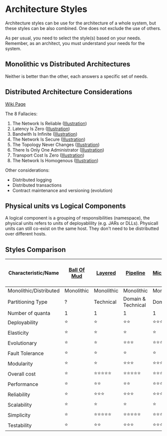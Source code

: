 # Architecture Styles

Architecture styles can be use for the architecture of a whole system, but these styles can be also combined. One does not exclude the use of others.

As per usual, you need to select the style(s) based on your needs. Remember, as an architect, you must understand your needs for the system.


## Monolithic vs Distributed Architectures

Neither is better than the other, each answers a specific set of needs. 

## Distributed Architecture Considerations

[Wiki Page](https://en.wikipedia.org/wiki/Fallacies_of_distributed_computing)

The 8 Fallacies:
1. The Network Is Reliable ([Illustration](https://fundamentalsofsoftwarearchitecture.com/images/book/fosa_0902.png))
2. Latency Is Zero ([Illustration](https://fundamentalsofsoftwarearchitecture.com/images/book/fosa_0903.png))
3. Bandwith Is Infinite ([Illustration](https://fundamentalsofsoftwarearchitecture.com/images/book/fosa_0904.png))
4. The Network Is Secure ([Illustration](https://fundamentalsofsoftwarearchitecture.com/images/book/fosa_0905.png))
5. The Topology Never Changes ([Illustration](https://fundamentalsofsoftwarearchitecture.com/images/book/fosa_0906.png))
6. There Is Only One Administrator ([Illustration](https://fundamentalsofsoftwarearchitecture.com/images/book/fosa_0907.png))
7. Transport Cost Is Zero ([Illustration](https://fundamentalsofsoftwarearchitecture.com/images/book/fosa_0908.png))
8. The Network Is Homogenous ([Illustration](https://fundamentalsofsoftwarearchitecture.com/images/book/fosa_0909.png))

Other considerations:
* Distributed logging
* Distributed transactions
* Contract maintenance and versioning (evolution)

## Physical units vs Logical Components

A logical component is a grouping of responsibilities (namespace), the physical units refers to units of deployablility (e.g. JARs or DLLs). Physicall units can still co-exist on the same host. They don't need to be distributted over different hosts.

## Styles Comparison

| Characteristic/Name    | [Ball Of Mud](ball-of-mud.md) | [Layered](layered.md)  |[Pipeline](pipeline.md)   |[Microkernel](microkernel.md)    |[Service-Based](service-based.md)|  [Event-Driven](event-driven.md)|  [Space-Based](space-based.md)    |  [Orchestration-Driven Service-Oriented](orchestration-drive-service-oriented.md)|  [Microservices](microservices.md) |
| ---                    | ---           | ---          |---            |---                | ---             | ---              | ---                 | ---                                       | ---                |
| Monolithic/Distributed | Monolithic    | Monolithic   | Monolithic    |Monolithic         | Distributed     | Distributed      | Distributed         | Distributed                               | Distributed        |
| Partitioning Type      | ?             | Technical      | Domain & Technical| Domain          | Technical         | Domain & Technical | Technical                                 | Domain             |
| Number of quanta       | 1             | 1            | 1             |1                  |1 to many        | 1 to many         | 1                  | 1                                          | One to many       |
| Deployability          | ⭐           | ⭐           | ⭐⭐        | ⭐⭐⭐           | ⭐⭐⭐⭐      |  ⭐⭐⭐          | ⭐⭐⭐           | ⭐                                        | ⭐⭐⭐⭐         |
| Elasticity             | ⭐           | ⭐           | ⭐           | ⭐                | ⭐⭐           | ⭐⭐⭐          | ⭐⭐⭐⭐⭐       | ⭐⭐⭐                                  | ⭐⭐⭐⭐⭐       |
| Evolutionary           | ⭐           | ⭐           | ⭐⭐⭐      | ⭐⭐⭐           | ⭐⭐⭐         | ⭐⭐⭐⭐⭐     | ⭐⭐⭐           | ⭐                                        | ⭐⭐⭐⭐⭐       |
| Fault Tolerance        | ⭐           | ⭐           | ⭐           | ⭐                | ⭐⭐⭐⭐      |  ⭐⭐⭐⭐⭐    | ⭐⭐⭐            | ⭐⭐⭐                                   | ⭐⭐⭐⭐         |
| Modularity             | ⭐           | ⭐           | ⭐⭐⭐      | ⭐⭐⭐           | ⭐⭐⭐⭐      | ⭐⭐⭐⭐        | ⭐⭐⭐            | ⭐⭐⭐                                  | ⭐⭐⭐⭐⭐       |
| Overall cost           | ⭐           | ⭐⭐⭐⭐⭐ | ⭐⭐⭐⭐⭐ | ⭐⭐⭐⭐⭐      | ⭐⭐⭐⭐      | ⭐⭐⭐          | ⭐⭐               | ⭐                                       | ⭐                 |
| Performance            | ⭐           | ⭐⭐         | ⭐⭐        | ⭐⭐⭐           | ⭐⭐⭐        | ⭐⭐⭐⭐⭐      | ⭐⭐⭐⭐⭐       | ⭐⭐                                     | ⭐⭐              |
| Reliability            | ⭐           | ⭐⭐⭐      | ⭐⭐⭐      | ⭐⭐⭐           | ⭐⭐⭐⭐      | ⭐⭐⭐          | ⭐⭐⭐⭐          | ⭐⭐                                     | ⭐⭐⭐⭐         |
| Scalability            | ⭐           | ⭐           | ⭐           | ⭐                | ⭐⭐⭐         | ⭐⭐⭐⭐⭐     | ⭐⭐⭐⭐⭐       | ⭐⭐⭐⭐                                | ⭐⭐⭐⭐⭐       |
| Simplicity             | ⭐           | ⭐⭐⭐⭐⭐ | ⭐⭐⭐⭐⭐ | ⭐⭐⭐⭐         | ⭐⭐⭐        | ⭐               | ⭐                 | ⭐                                        | ⭐                 |
| Testability            | ⭐           | ⭐⭐        | ⭐⭐⭐      | ⭐⭐⭐            |⭐⭐⭐⭐       | ⭐⭐            | ⭐                 | ⭐                                        | ⭐⭐⭐⭐          |






